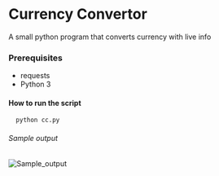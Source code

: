 # Currency Convertor
   A small python program that converts currency with live info

### Prerequisites
 * requests
 * Python 3
   
 ####  How to run the script
      python cc.py
      
 ###### Sample output
 ![Sample_output](https://github.com/PoovarasuS/Currency_convertor/assets/110767446/ca179bfb-0c67-4e8b-aa8f-c4381da2353a)
      
     
      
